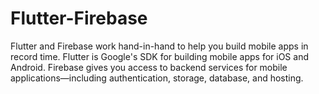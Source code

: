 # Flutter-Firebase
Flutter and Firebase work hand-in-hand to help you build mobile apps in record time. Flutter is Google's SDK for building mobile apps for iOS and Android. Firebase gives you access to backend services for mobile applications—including authentication, storage, database, and hosting.
